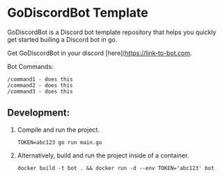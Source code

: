 # GoDiscordBot Template
GoDiscordBot is a Discord bot template repository that helps you quickly get started builing a Discord bot in go.

Get GoDiscordBot in your discord [here](https://link-to-bot.com.

Bot Commands:
```
/command1 - does this
/command2 - does this 
/command3 - does this
```

## Development:
1. Compile and run the project.

    ```
    TOKEN=abc123 go run main.go
    ```

2. Alternatively, build and run the project inside of a container.

    ```
    docker build -t bot . && docker run -d --env TOKEN='abc123' bot
    ```